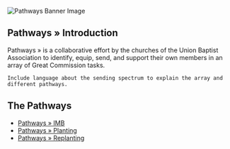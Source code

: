 
![Pathways Banner Image](https://i.imgur.com/6Mda6eI.png)


## Pathways » Introduction
Pathways » is a collaborative effort by the churches of the Union Baptist Association to identify, equip, send, and support their own members in an array of Great Commission tasks.

`Include language about the sending spectrum to explain the array and different pathways.`

## The Pathways
* [Pathways » IMB](/imb/pathways-imb-instructional-guide/)
* [Pathways » Planting](/planting/pathways-planting-intro/)
* [Pathways » Replanting](/replanting/pathways-replanting-intro/)

